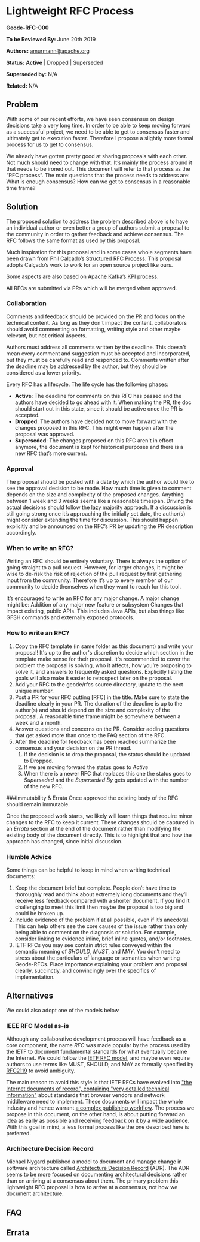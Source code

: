 # Lightweight RFC Process

**Geode-RFC-000**

**To be Reviewed By:** June 20th 2019

**Authors:** amurmann@apache.org

**Status:** **Active** | Dropped | Superseded

**Superseded by:** N/A

**Related:** N/A


## Problem
With some of our recent efforts, we have seen consensus on design decisions take a very long time. In order to be able to keep moving forward as a successful project, we need to be able to get to consensus faster and ultimately get to execution faster. Therefore I propose a slightly more formal process for us to get to consensus.

We already have gotten pretty good at sharing proposals with each other. Not much should need to change with that. It’s mainly the process around it that needs to be ironed out. This document will refer to that process as the “RFC process”.
The main questions that the process needs to address are:
What is enough consensus?
How can we get to consensus in a reasonable time frame?

## Solution
The proposed solution to address the problem described above is to have an individual author or even better a group of authors submit a proposal to the community in order to gather feedback and achieve consensus. The RFC follows the same format as used by this proposal.

Much inspiration for this proposal and in some cases whole segments have been drawn from Phil Calçado’s [Structured RFC Process](https://philcalcado.com/2018/11/19/a_structured_rfc_process.html). This proposal adopts Calçado’s work to work for an open source project like ours. 

Some aspects are also based on [Apache Kafka’s KPI process](https://cwiki.apache.org/confluence/display/KAFKA/Kafka+Improvement+Proposals).

All RFCs are submitted via PRs which will be merged when approved.

### Collaboration
Comments and feedback should be provided on the PR and focus on the technical content. As long as they don't impact the content, collaborators should avoid commenting on formatting, writing style and other maybe relevant, but not critical aspects.

Authors must address all comments written by the deadline. This doesn't mean every comment and suggestion must be accepted and incorporated, but they must be carefully read and responded to. Comments written after the deadline may be addressed by the author, but they should be considered as a lower priority.

Every RFC has a lifecycle. The life cycle has the following phases:
* **Active**: The deadline for comments on this RFC has passed and the authors have decided to go ahead with it. When making the PR, the doc should start out in this state, since it should be active once the PR is accepted.
* **Dropped**: The authors have decided not to move forward with the changes proposed in this RFC. This might even happen after the proposal was approved.
* **Superseded**: The changes proposed on this RFC aren't in effect anymore, the document is kept for historical purposes and there is a new RFC that’s more current.

### Approval
The proposal should be posted with a date by which the author would like to see the approval decision to be made. How much time is given to comment depends on the size and complexity of the proposed changes. Anything between 1 week and 3 weeks seems like a reasonable timespan. Driving the actual decisions should follow the [lazy majority](https://cwiki.apache.org/confluence/display/KAFKA/Bylaws#Bylaws-Approvals) approach. If a discussion is still going strong once it’s approaching the initially set date, the author(s) might consider extending the time for discussion. This should happen explicitly and be announced on the RFC’s PR by updating the PR description accordingly.

### When to write an RFC?
Writing an RFC should be entirely voluntary. There is always the option of going straight to a pull request. However, for larger changes, it might be wise to de-risk the risk of rejection of the pull request by first gathering input from the community. Therefore it’s up to every member of our community to decide themselves when they want to reach for this tool.

It’s encouraged to write an RFC for any major change. A major change might be:
Addition of any major new feature or subsystem
Changes that impact existing, public APIs. This includes Java APIs, but also things like GFSH commands and externally exposed protocols.

### How to write an RFC?
1. Copy the RFC template (in same folder as this document) and write your proposal! It's up to the author's discretion to decide which section in the template make sense for their proposal. It's recommended to cover the problem the proposal is solving, who it affects, how you’re proposing to solve it, and answers to frequently asked questions. Explicitly listing the goals will also make it easier to retrospect later on the proposal.
2. Add your RFC to the geode/rfcs source directory, update to the next unique number. 
3. Post a PR for your RFC putting [RFC] in the title. Make sure to state the deadline clearly in your PR. 
The duration of the deadline is up to the author(s) and should depend on the size and complexity of the proposal. A reasonable time frame might be somewhere between a week and a month.
4. Answer questions and concerns on the PR. Consider adding questions that get asked more than once to the FAQ section of the RFC.
5. After the deadline for feedback has been reached summarize the consensus and your decision on the PR  thread. 
    1. If the decision is to drop the proposal, the status should be updated to Dropped. 
    2. If we are moving forward the status goes to *Active*
    3. When there is a newer RFC that replaces this one the status goes to *Superseded* and the *Superseded By* gets updated with the number of the new RFC.
    
###Immutability & Errata
Once approved the existing body of the RFC should remain immutable. 

Once the proposed work starts, we likely will learn things that require minor changes to the RFC to keep it current. These changes should be captured in an *Errata* section at the end of the document rather than modifying the existing body of the  document directly. This is to  highlight that and how the approach has changed, since initial discussion.

### Humble Advice
Some things can be helpful to keep in mind when writing technical documents:

1. Keep the document brief but complete. People don’t have time to thoroughly read and think about extremely long documents and they’ll receive less feedback compared with a shorter document. If you find it challenging to meet this limit then maybe the proposal is too big and could be broken up.
2. Include evidence of the problem if at all possible, even if it’s anecdotal. This can help others see the core causes of the issue rather than only being able to comment on the diagnosis or solution. For example, consider linking to evidence inline, brief inline quotes, and/or footnotes.
3. IETF RFCs you may see contain strict rules conveyed within the semantic meaning of *SHOULD*, *MUST*, and *MAY*. You don’t need to stress about the particulars of language or semantics when writing Geode-RFCs. Place importance explaining your problem and proposal clearly, succinctly, and convincingly over the specifics of implementation.

## Alternatives
We could also adopt one of the models below
### IEEE RFC Model as-is
Although any collaborative development process will have feedback as a core component, the name *RFC* was made popular by the process used by the IETF to document fundamental standards for what eventually became the Internet. We could follow the [IETF RFC model](http://www.livinginternet.com/i/ia_rfc.htm), and maybe even require authors to use terms like MUST, SHOULD, and MAY as formally specified by [RFC2119](https://www.ietf.org/rfc/rfc2119.txt) to avoid ambiguity. 

The main reason to avoid this style is that IETF RFCs have evolved into ["the Internet documents of record", containing "very detailed technical information"](https://www.livinginternet.com/i/ia_rfc_invent.htm) about standards that browser vendors and network middleware need to implement. These documents will impact the whole industry and hence warrant [a complex publishing workflow](https://www.rfc-editor.org/wp-content/uploads/rfc-editor-process.gif). The process we propose in this document, on the other hand, is about putting forward an idea as early as possible and receiving feedback on it by a wide audience. With this goal in mind, a less formal process like the one described here is preferred.

### Architecture Decision Record
Michael Nygard published a model to document and manage change in software architecture called [Architecture Decision Record](http://thinkrelevance.com/blog/2011/11/15/documenting-architecture-decisions) (ADR). The ADR seems to be more focused on documenting architectural decisions rather than on arriving at a consensus about them. The primary problem this lightweight RFC proposal is how to arrive at a consensus, not how we document architecture.

## FAQ
## Errata
